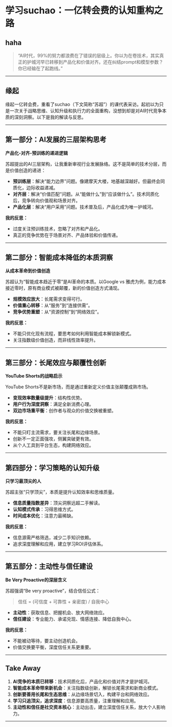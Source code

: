 # 学习suchao：一亿转会费的认知重构之路

## haha

> “AI时代，99%的努力都浪费在了错误的层级上。你以为在卷技术，其实真正的护城河早已转移到产品化和价值对齐。还在纠结prompt和模型参数？你已经输在了起跑线。”

---

## 缘起

缘起一亿转会费，重看了suchao（下文简称“苏超”）的课代表采访。起初以为只是一次关于战略思维、认知升级和执行力的全面重构，没想到却是对AI时代竞争本质的深刻洞察。以下是我的解读与反思。

---

## 第一部分：AI发展的三层架构思考

**产品化-对齐-预训练的递进逻辑**

苏超提出的AI三层架构，让我重新审视行业发展脉络。这不是简单的技术分层，而是价值创造的递进：

- **预训练层**：解决“能力边界”问题。像建摩天大楼，地基越深越好。但最终会同质化，边际收益递减。
- **对齐层**：解决“价值匹配”问题。从“能做什么”到“应该做什么”。技术同质化后，竞争转向价值观和场景对齐。
- **产品化层**：解决“用户采用”问题。技术普及后，产品化成为唯一护城河。

**我的反思：**
- 过度关注预训练技术，忽略了对齐和产品化。
- 真正的竞争优势在于场景对齐、产品体验和价值传递。

---

## 第二部分：智能成本降低的本质洞察

**从成本革命到价值创造**

苏超认为“智能成本趋近于零”是AI革命的本质。以Google vs 雅虎为例，能力成本接近零时，原有商业模式被颠覆，新的价值创造方式涌现。

- **规模效应放大**：长尾需求变得可行。
- **价值重心转移**：从“服务”到“连接供需”。
- **竞争优势重塑**：从“资源控制”到“网络效应”。

**我的反思：**
- 不能只优化现有流程，要思考如何利用智能成本解锁新模式。
- 关注指数级价值创造，而非线性效率提升。

---

## 第三部分：长尾效应与颠覆性创新

**YouTube Shorts的战略启示**

YouTube Shorts不是新市场，而是通过重新定义价值主张颠覆成熟市场。

- **变现效率数量级提升**：结构性优势。
- **用户行为深度洞察**：满足全新消费心理。
- **双边市场重平衡**：创作者与观众的价值交换被重塑。

**我的反思：**
- 不能只盯主流需求，要关注长尾和边缘场景。
- 创新不一定正面强攻，侧翼突破更有效。
- 从个人工具到平台生态，构建网络效应。

---

## 第四部分：学习策略的认知升级

**只学习最顶尖的人**

苏超主张“只学顶尖”，本质是提升认知效率和思维质量。

- **信息质量指数差异**：顶尖洞察远超二手解读。
- **认知模式传承**：习得思维方式。
- **时间成本优化**：注意力最稀缺。

**我的反思：**
- 信息源需严格筛选，减少二手知识依赖。
- 追求深度理解和应用，建立学习ROI评估体系。

---

## 第五部分：主动性与信任建设

**Be Very Proactive的深层含义**

苏超强调“Be very proactive”，结合信任公式：

> 信任 = (可信度 + 可靠性 + 亲密度) / 自我中心

- **主动性**：获取信息、把握机会、放大网络效应。
- **信任建设**：专业能力、承诺兑现、情感连接、降低自我中心。

**我的反思：**
- 不能被动等待，要主动创造机会。
- 价值交换要平衡，深度信任关系更重要。

---

## Take Away

1. **AI竞争的本质已转移**：技术同质化后，产品化和价值对齐才是护城河。
2. **智能成本革命带来新机会**：关注指数级创新，解锁长尾需求和新商业模式。
3. **创新要善用长尾和生态思维**：从边缘场景切入，构建平台和网络效应。
4. **学习只追顶尖，追求深度**：信息源要高质量，注重理解和应用。
5. **主动性和信任是社交资本核心**：主动出击，建立深度信任关系，放大个人影响力。

---